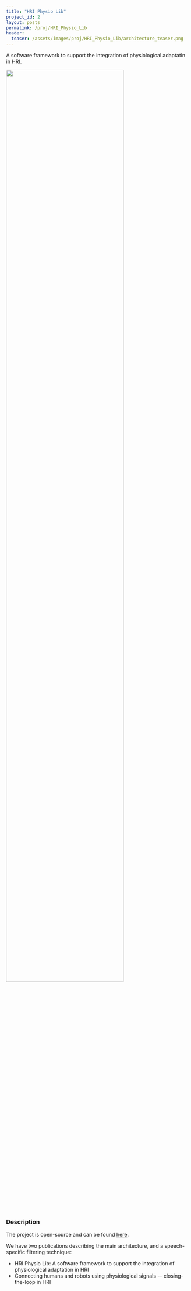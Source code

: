 ```yaml
---
title: "HRI Physio Lib"
project_id: 2
layout: posts
permalink: /proj/HRI_Physio_Lib
header:
  teaser: /assets/images/proj/HRI_Physio_Lib/architecture_teaser.png
---
```


A software framework to support the integration of physiological adaptatin in HRI.

<img width="80%" src="{{ site.url }}{{ site.baseurl }}/assets/images/proj/HRI_Physio_Lib/architecture.png">

### Description

The project is open-source and can be found [here<i class="fab fa-fw fa-github"></i>](https://github.com/kothiga/hri-physio).

We have two publications describing the main architecture, and a speech-specific filtering technique:
* HRI Physio Lib: A software framework to support the integration of physiological adaptation in HRI [<i class="fa fa-link"></i>](../pubs/ICSR_2020_HRI-Physio-Lib)
* Connecting humans and robots using physiological signals -- closing-the-loop in HRI [<i class="fa fa-link"></i>](../pubs/RO-MAN_2021_Connecting_humans)
